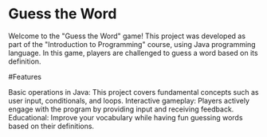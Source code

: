 # Guess the Word

Welcome to the "Guess the Word" game! This project was developed as part of the "Introduction to Programming" course, using Java programming language. In this game, players are challenged to guess a word based on its definition.

#Features

Basic operations in Java: This project covers fundamental concepts such as user input, conditionals, and loops.
Interactive gameplay: Players actively engage with the program by providing input and receiving feedback.
Educational: Improve your vocabulary while having fun guessing words based on their definitions.
